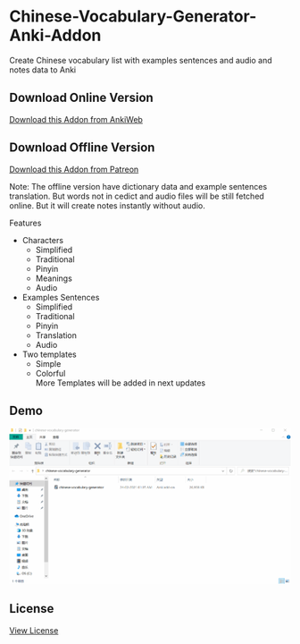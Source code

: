 # Chinese-Vocabulary-Generator-Anki-Addon

Create Chinese vocabulary list with examples sentences and audio and notes data to Anki

## Download Online Version
[Download this Addon from AnkiWeb](https://ankiweb.net/shared/info/1370756741)

## Download Offline Version
[Download this Addon from Patreon](https://www.patreon.com/posts/chinese-anki-v1-47941679)

Note: The offline version have dictionary data and example sentences translation. But words not in cedict and audio files will be still fetched online.
But it will create notes instantly without audio.

Features
- Characters
    - Simplified
    - Traditional
    - Pinyin
    - Meanings
    - Audio
- Examples Sentences
    - Simplified
    - Traditional
    - Pinyin
    - Translation
    - Audio
- Two templates
    - Simple
    - Colorful
<br>More Templates will be added in next updates

## Demo
![](demo/demo.gif)

## License
[View License](License.md)